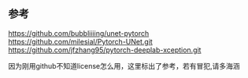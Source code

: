 ## 参考

https://github.com/bubbliiiing/unet-pytorch
https://github.com/milesial/Pytorch-UNet.git
https://github.com/jfzhang95/pytorch-deeplab-xception.git

因为刚用github不知道license怎么用，这里标出了参考，若有冒犯,请多海涵